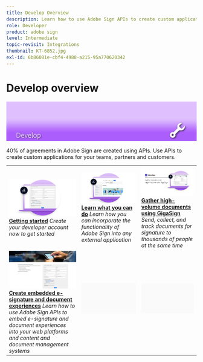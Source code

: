 ```yaml
---
title: Develop Overview
description: Learn how to use Adobe Sign APIs to create custom applications for your teams, partners and customers
role: Developer
product: adobe sign
level: Intermediate
topic-revisit: Integrations
thumbnail: KT-6852.jpg
exl-id: 6b86081e-cbf4-4988-a215-95a770620342
---
```

# Develop overview

![Sign Develop Image](../assets/Hero-Develop.png)

40% of agreements in Adobe Sign are created using APIs. Use APIs to create custom applications for your teams, partners and customers.

<table style="table-layout:fixed">
<tr>
  <td>
    <a href="https://www.adobe.io/apis/documentcloud/sign.html" target="_blank">
      <img alt="Start" src="../assets/Develop_Getting-Started.png" />
    </a>
    <div>
    <a href="https://www.adobe.io/apis/documentcloud/sign.html" target="_blank"><strong>Getting started</strong></a>
    <em>Create your developer account now to get started</em>
    <br>
  </td>
  <td>
    <a href="https://www.adobe.io/apis/documentcloud/sign/docs.html" target="_blank">
      <img alt="Learn" src="../assets/Develop_Learn.png" />
    </a>
    <div>
    <a href="https://www.adobe.io/apis/documentcloud/sign/docs.html" target="_blank"><strong>Learn what you can do</strong></a>
    <em>Learn how you can incorporate the functionality of Adobe Sign into any external application</em>
    <br>
  </td>  
  <td>
    <a href="gigasign.md">
      <img alt="Gather high-volume documents using GigaSign" src="../assets/gigasign.jpg" />
    </a>
    <div>
    <a href="gigasign.md"><strong>Gather high-volume documents using GigaSign</strong></a>
    <em>Send, collect, and track documents for signature to thousands of people at the same time</em>
    <br>
  </td>
</tr>
<tr>
  <td>
    <a href="embeddedesignature.md">
      <img alt="Create embedded e-signature and document experiences" src="assets/embeddedesignature/EmbedPart1_thumb.png" />
    </a>
    <div>
    <a href="embeddedesignature.md"><strong>Create embedded e-signature and document experiences</strong></a>
    <em>Learn how to use Adobe Sign APIs to embed e-signature and document experiences into your web platforms and content and document management systems</em>
    <br>
  </td>
  <td>
    <img alt="Spacer" src="../assets/Grayspacer.png" />
    <div>
    <br>
  </td>
  <td>
    <img alt="Spacer" src="../assets/Grayspacer.png" />
    <div>
    <br>
  </td>
</tr>
</table>
